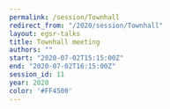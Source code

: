 ```yaml
---
permalink: /session/Townhall
redirect_from: "/2020/session/Townhall"
layout: egsr-talks
title: Townhall meeting
authors: ""
start: "2020-07-02T15:15:00Z"
end: "2020-07-02T16:15:00Z"
session_id: 11
year: 2020
color: '#FF4500'
---
```

